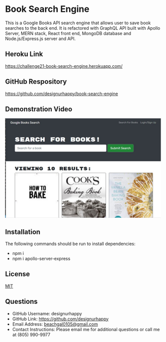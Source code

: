 # Book Search Engine

This is a Google Books API search engine that allows user to save book searches to the back end. It is refactored with GraphQL API built with Apollo Server, MERN stack, React front end, MongoDB database and Node.js/Express.js server and API.
  

## Heroku Link
https://challenge21-book-search-engine.herokuapp.com/ 


## GitHub Respository
https://github.com/designurhappy/book-search-engine 

## Demonstration Video

![ScreenShot](./Screenshot_book-search-engine.JPG)

 
## Installation
The following commands should be run to install dependencies: 
* npm i 
* npm i apollo-server-express


## License
[MIT](https://choosealicense.com/licenses/mit/)



## Questions
* GitHub Username: designurhappy
* GitHub Link: https://github.com/designurhappy
* Email Address: beachgal0105@gmail.com
* Contact Instructions: Please email me for additional questions or call me at (805) 990-9977
